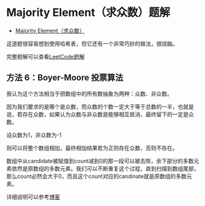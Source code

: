 # Majority Element（求众数）题解

- [Majority Element（求众数）](https://leetcode-cn.com/problems/majority-element/)

这道题很容易想到使用哈希表，但它还有一个非常巧妙的做法，很烧脑。

完整题解可以查看[LeetCode题解](https://leetcode-cn.com/problems/majority-element/solution/qiu-zhong-shu-by-leetcode-2/)

## 方法 6：Boyer-Moore 投票算法

我认为这个方法相当于把数组中的所有数抽象为两种：众数、非众数。

因为我们要求的是哪个是众数，而众数的个数一定大于等于总数的一半，也就是说，若存在众数，如果认为众数与非众数是能够相互抵消，最终留下的一定是众数。

设众数为1，非众数为-1

则可以将整个数组相加，最终相加结果若为正则存在众数，否则不存在。

数组中从candidate被赋值到count减到0的那一段可以被去除，余下部分的多数元素依然是原数组的多数元素。我们可以不断重复这个过程，直到扫描到数组尾部，那么count必然会大于0，而且这个count对应的candinate就是原数组的多数元素。

详细说明可以参考[博客](https://blog.csdn.net/kimixuchen/article/details/52787307)